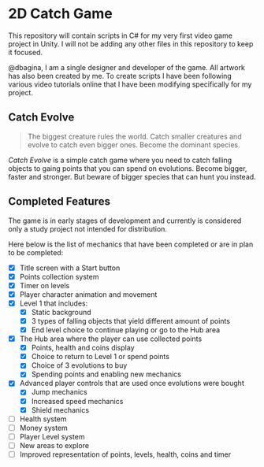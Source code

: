 # 2D Catch Game

This repository will contain scripts in C# for my very first video game project in Unity. I will not be adding any other files in this repository to keep it focused.

@dbagina, I am a single designer and developer of the game. All artwork has also been created by me.
To create scripts I have been following various video tutorials online that I have been modifying specifically for my project.

## Catch Evolve
> The biggest creature rules the world. Catch smaller creatures and evolve to catch even bigger ones. Become the dominant species.

*Catch Evolve* is a simple catch game where you need to catch falling objects to gaing points that you can spend on evolutions. Become bigger, faster and stronger. But beware of bigger species that can hunt you instead. 

## Completed Features
The game is in early stages of development and currently is considered only a study project not intended for distribution.

Here below is the list of mechanics that have been completed or are in plan to be completed:
- [x] Title screen with a Start button
- [x] Points collection system
- [x] Timer on levels
- [x] Player character animation and movement
- [x] Level 1 that includes:
	- [x] Static background
	- [x] 3 types of falling objects that yield different amount of points
	- [x] End level choice to continue playing or go to the Hub area
- [x] The Hub area where the player can use collected points
	- [x] Points, health and coins display
	- [x] Choice to return to Level 1 or spend points
	- [x] Choice of 3 evolutions to buy
	- [x] Spending points and enabling new mechanics
- [x] Advanced player controls that are used once evolutions were bought
	- [x] Jump mechanics
	- [x] Increased speed mechanics
	- [x] Shield mechanics
- [ ] Health system
- [ ] Money system
- [ ] Player Level system
- [ ] New areas to explore
- [ ] Improved representation of points, levels, health, coins and timer
